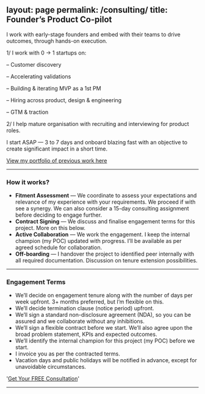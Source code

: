 layout: page
permalink: /consulting/
title: Founder’s Product Co-pilot
---

I work with early-stage founders and embed with their teams to drive outcomes, through hands-on execution.

1/ I work with 0 → 1 startups on:

– Customer discovery

– Accelerating validations

– Building & iterating MVP as a 1st PM

– Hiring across product, design & engineering

– GTM & traction

2/ I help mature organisation with recruiting and interviewing for product roles.

I start ASAP — 3 to 7 days and onboard blazing fast with an objective to create significant impact in a short time.

[View my portfolio of previous work here](http://askankit.me/portfolio)

---

### **How it works?**

- **Fitment Assessment** — We coordinate to assess your expectations and relevance of my experience with your requirements. We proceed if with see a synergy. We can also consider a 15-day consulting assignment before deciding to engage further.
- **Contract Signing** — We discuss and finalise engagement terms for this project. More on this below.
- **Active Collaboration** — We work the engagement. I keep the internal champion (my POC) updated with progress. I’ll be available as per agreed schedule for collaboration.
- **Off-boarding** — I handover the project to identified peer internally with all required documentation. Discussion on tenure extension possibilities.

---

### **Engagement Terms**

- We’ll decide on engagement tenure along with the number of days per week upfront. 3+ months preferred, but I’m flexible on this.
- We’ll decide termination clause (notice period) upfront.
- We’ll sign a standard non-disclosure agreement (NDA), so you can be assured and we collaborate without any inhibitions.
- We’ll sign a flexible contract before we start. We’ll also agree upon the broad problem statement, KPIs and expected outcomes.
- We’ll identify the internal champion for this project (my POC) before we start.
- I invoice you as per the contracted terms.
- Vacation days and public holidays will be notified in advance, except for unavoidable circumstances.

'[Get Your FREE Consultation](https://calendly.com/bits-ankit/30min)'

---